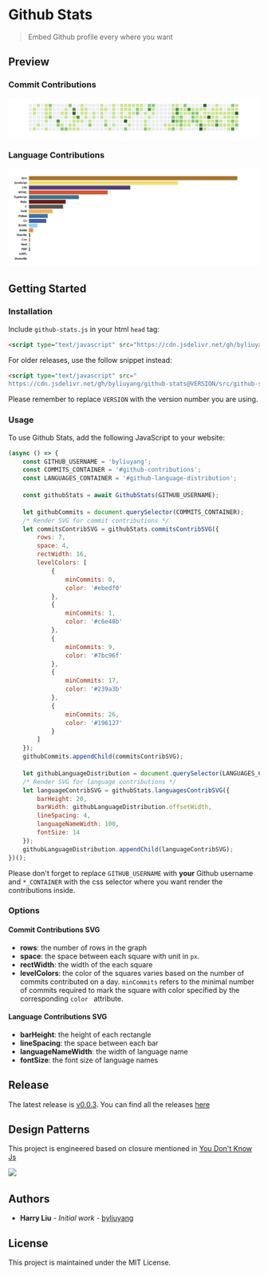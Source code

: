 # Github Stats
> Embed Github profile every where you want

## Preview

### Commit Contributions
![](commits.png)

### Language Contributions
![](languages.png)

## Getting Started
### Installation
Include `github-stats.js` in your html `head` tag:

```html
<script type="text/javascript" src="https://cdn.jsdelivr.net/gh/byliuyang/github-stats@0.0.3/src/github-stats.js"></script>
```

For older releases, use the follow snippet instead:
```html
<script type="text/javascript" src="
https://cdn.jsdelivr.net/gh/byliuyang/github-stats@VERSION/src/github-stats.js"></script>
```
Please remember to replace `VERSION` with the version number you are using.

### Usage

To use Github Stats, add the following JavaScript to your website:

```javascript
(async () => {
    const GITHUB_USERNAME = 'byliuyang';
    const COMMITS_CONTAINER = '#github-contributions';
    const LANGUAGES_CONTAINER = '#github-language-distribution';

    const githubStats = await GithubStats(GITHUB_USERNAME);

    let githubCommits = document.querySelector(COMMITS_CONTAINER);
    /* Render SVG for commit contributions */
    let commitsContribSVG = githubStats.commitsContribSVG({
        rows: 7,
        space: 4,
        rectWidth: 16,
        levelColors: [
            {
                minCommits: 0,
                color: '#ebedf0'
            },
            {
                minCommits: 1,
                color: '#c6e48b'
            },
            {
                minCommits: 9,
                color: '#7bc96f'
            },
            {
                minCommits: 17,
                color: '#239a3b'
            },
            {
                minCommits: 26,
                color: '#196127'
            }
        ]
    });
    githubCommits.appendChild(commitsContribSVG);

    let githubLanguageDistribution = document.querySelector(LANGUAGES_CONTAINER);
    /* Render SVG for language contributions */
    let languageContribSVG = githubStats.languagesContribSVG({
        barHeight: 20,
        barWidth: githubLanguageDistribution.offsetWidth,
        lineSpacing: 4,
        languageNameWidth: 100,
        fontSize: 14
    });
    githubLanguageDistribution.appendChild(languageContribSVG);
})();
```

Please don't forget to replace `GITHUB_USERNAME` with **your** Github username and `*_CONTAINER` with the css selector where you want render the contributions inside.

### Options
#### Commit Contributions SVG
- **rows**: the number of rows in the graph
- **space**: the space between each square with unit in `px`.
- **rectWidth**: the width of the each square
- **levelColors**: the color of the squares varies based on the number of commits contributed on a day. `minCommits` refers to the minimal number of commits required to mark the square with color specified by the corresponding `color ` attribute.

#### Language Contributions SVG
- **barHeight**: the height of each rectangle
- **lineSpacing**: the space between each bar
- **languageNameWidth**: the width of language name
- **fontSize**: the font size of language names

## Release
The latest release is [v0.0.3](https://github.com/byliuyang/github-stats/releases/tag/v0.0.3).
You can find all the releases [here](https://github.com/byliuyang/github-stats/releases)

## Design Patterns
This project is engineered based on closure mentioned in [You Don't Know Js](https://github.com/getify/You-Dont-Know-JS/blob/master/scope%20%26%20closures/README.md)

![](https://github.com/getify/You-Dont-Know-JS/blob/master/scope%20%26%20closures/cover.jpg)

## Authors
- **Harry Liu** - *Initial work* - [byliuyang](https://github.com/byliuyang)

## License
This project is maintained under the MIT License.
